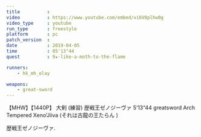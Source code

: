 ```yaml
---
title          :
video          : https://www.youtube.com/embed/vi6V8plhw0g
video_type     : youtube
run_type       : freestyle
platform       : pc
patch_version  :
date           : 2019-04-05
time           : 05'13"44
quest          : 9★-like-a-moth-to-the-flame

runners:
    - hk_mh_olay

weapons:
    - great-sword
---
```

【MHW】【1440P】 大剣 (練習) 歴戦王ゼノジーヴァ 5‘13“44 greatsword Arch Tempered Xeno&#39;Jiiva (それは古龍の王たらん )

歴戦王ゼノジーヴァ.
